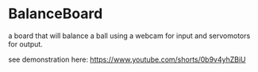 # BalanceBoard
a board that will balance a ball using a webcam for input and servomotors for output.

see demonstration here: https://www.youtube.com/shorts/0b9v4yhZBiU
